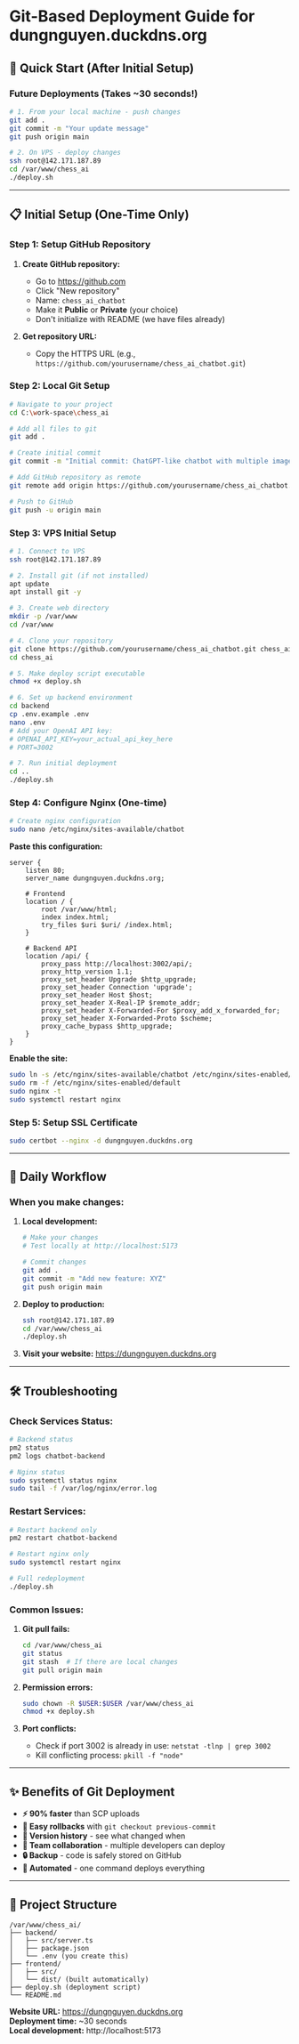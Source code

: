 # Git-Based Deployment Guide for dungnguyen.duckdns.org

## 🚀 Quick Start (After Initial Setup)

### Future Deployments (Takes ~30 seconds!)
```bash
# 1. From your local machine - push changes
git add .
git commit -m "Your update message"
git push origin main

# 2. On VPS - deploy changes
ssh root@142.171.187.89
cd /var/www/chess_ai
./deploy.sh
```

---

## 📋 Initial Setup (One-Time Only)

### Step 1: Setup GitHub Repository

1. **Create GitHub repository:**
   - Go to https://github.com
   - Click "New repository"
   - Name: `chess_ai_chatbot`
   - Make it **Public** or **Private** (your choice)
   - Don't initialize with README (we have files already)

2. **Get repository URL:**
   - Copy the HTTPS URL (e.g., `https://github.com/yourusername/chess_ai_chatbot.git`)

### Step 2: Local Git Setup

```bash
# Navigate to your project
cd C:\work-space\chess_ai

# Add all files to git
git add .

# Create initial commit
git commit -m "Initial commit: ChatGPT-like chatbot with multiple image paste support"

# Add GitHub repository as remote
git remote add origin https://github.com/yourusername/chess_ai_chatbot.git

# Push to GitHub
git push -u origin main
```

### Step 3: VPS Initial Setup

```bash
# 1. Connect to VPS
ssh root@142.171.187.89

# 2. Install git (if not installed)
apt update
apt install git -y

# 3. Create web directory
mkdir -p /var/www
cd /var/www

# 4. Clone your repository
git clone https://github.com/yourusername/chess_ai_chatbot.git chess_ai
cd chess_ai

# 5. Make deploy script executable
chmod +x deploy.sh

# 6. Set up backend environment
cd backend
cp .env.example .env
nano .env
# Add your OpenAI API key:
# OPENAI_API_KEY=your_actual_api_key_here
# PORT=3002

# 7. Run initial deployment
cd ..
./deploy.sh
```

### Step 4: Configure Nginx (One-time)

```bash
# Create nginx configuration
sudo nano /etc/nginx/sites-available/chatbot
```

**Paste this configuration:**
```nginx
server {
    listen 80;
    server_name dungnguyen.duckdns.org;

    # Frontend
    location / {
        root /var/www/html;
        index index.html;
        try_files $uri $uri/ /index.html;
    }

    # Backend API
    location /api/ {
        proxy_pass http://localhost:3002/api/;
        proxy_http_version 1.1;
        proxy_set_header Upgrade $http_upgrade;
        proxy_set_header Connection 'upgrade';
        proxy_set_header Host $host;
        proxy_set_header X-Real-IP $remote_addr;
        proxy_set_header X-Forwarded-For $proxy_add_x_forwarded_for;
        proxy_set_header X-Forwarded-Proto $scheme;
        proxy_cache_bypass $http_upgrade;
    }
}
```

**Enable the site:**
```bash
sudo ln -s /etc/nginx/sites-available/chatbot /etc/nginx/sites-enabled/
sudo rm -f /etc/nginx/sites-enabled/default
sudo nginx -t
sudo systemctl restart nginx
```

### Step 5: Setup SSL Certificate
```bash
sudo certbot --nginx -d dungnguyen.duckdns.org
```

---

## 🔄 Daily Workflow

### When you make changes:

1. **Local development:**
   ```bash
   # Make your changes
   # Test locally at http://localhost:5173

   # Commit changes
   git add .
   git commit -m "Add new feature: XYZ"
   git push origin main
   ```

2. **Deploy to production:**
   ```bash
   ssh root@142.171.187.89
   cd /var/www/chess_ai
   ./deploy.sh
   ```

3. **Visit your website:**
   https://dungnguyen.duckdns.org

---

## 🛠️ Troubleshooting

### Check Services Status:
```bash
# Backend status
pm2 status
pm2 logs chatbot-backend

# Nginx status
sudo systemctl status nginx
sudo tail -f /var/log/nginx/error.log
```

### Restart Services:
```bash
# Restart backend only
pm2 restart chatbot-backend

# Restart nginx only
sudo systemctl restart nginx

# Full redeployment
./deploy.sh
```

### Common Issues:

1. **Git pull fails:**
   ```bash
   cd /var/www/chess_ai
   git status
   git stash  # If there are local changes
   git pull origin main
   ```

2. **Permission errors:**
   ```bash
   sudo chown -R $USER:$USER /var/www/chess_ai
   chmod +x deploy.sh
   ```

3. **Port conflicts:**
   - Check if port 3002 is already in use: `netstat -tlnp | grep 3002`
   - Kill conflicting process: `pkill -f "node"`

---

## ✨ Benefits of Git Deployment

- **⚡ 90% faster** than SCP uploads
- **🔄 Easy rollbacks** with `git checkout previous-commit`
- **📝 Version history** - see what changed when
- **👥 Team collaboration** - multiple developers can deploy
- **🔒 Backup** - code is safely stored on GitHub
- **🚀 Automated** - one command deploys everything

---

## 📁 Project Structure

```
/var/www/chess_ai/
├── backend/
│   ├── src/server.ts
│   ├── package.json
│   └── .env (you create this)
├── frontend/
│   ├── src/
│   └── dist/ (built automatically)
├── deploy.sh (deployment script)
└── README.md
```

**Website URL:** https://dungnguyen.duckdns.org  
**Deployment time:** ~30 seconds  
**Local development:** http://localhost:5173